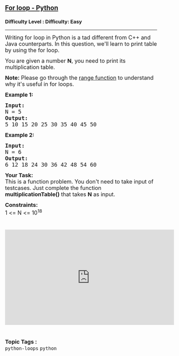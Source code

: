 <h2><a href="https://www.geeksforgeeks.org/problems/for-loop-python/1?itm_source=geeksforgeeks&itm_medium=article&itm_campaign=practice_card&selectedLang=python3">For loop - Python</a></h2><h3>Difficulty Level : Difficulty: Easy</h3><hr><div class="problems_problem_content__Xm_eO"><p><span style="font-size:18px">Writing for loop in Python is a tad different from C++ and Java counterparts. In this question, we'll learn to print table by using the for loop.</span></p>

<p><span style="font-size:18px">You are given a number <strong>N</strong>, you need to print its multiplication table.</span></p>

<p><span style="font-size:18px"><strong>Note:</strong> Please go through the <a href="https://www.geeksforgeeks.org/python-range-method/">range function</a> to understand why it's useful in for loops.</span></p>

<p><span style="font-size:18px"><strong>Example 1:</strong></span></p>

<pre><span style="font-size:18px"><strong>Input:</strong>
N = 5
<strong>Output:</strong>
5 10 15 20 25 30 35 40 45 50
</span></pre>

<p><span style="font-size:18px"><strong>Example 2:</strong></span></p>

<pre><span style="font-size:18px"><strong>Input:</strong>
N = 6
<strong>Output:</strong>
6 12 18 24 30 36 42 48 54 60</span>
</pre>

<p><span style="font-size:18px"><strong>Your Task:</strong><br>
This is a function problem. You don't need to take input of testcases. Just complete the function <strong>multiplicationTable()</strong> that takes <strong>N</strong> as input.</span></p>

<p><span style="font-size:18px"><strong>Constraints:</strong><br>
1 &lt;= N &lt;= 10<sup>18</sup></span></p>

<p>&nbsp;</p>

<p><iframe frameborder="0" height="315" src="https://www.youtube.com/embed/AaoqKlYCbSk" width="560"></iframe></p>
</div><br><p><span style=font-size:18px><strong>Topic Tags : </strong><br><code>python-loops</code>&nbsp;<code>python</code>&nbsp;